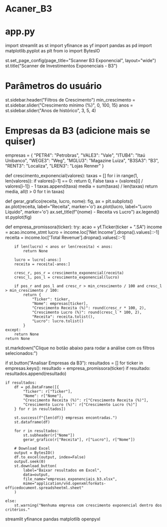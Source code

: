 # Acaner_B3
# app.py
import streamlit as st
import yfinance as yf
import pandas as pd
import matplotlib.pyplot as plt
from io import BytesIO

st.set_page_config(page_title="Scanner B3 Exponencial", layout="wide")
st.title("Scanner de Investimentos Exponenciais - B3")

# Parâmetros do usuário
st.sidebar.header("Filtros de Crescimento")
min_crescimento = st.sidebar.slider("Crescimento mínimo (%)", 0, 100, 15)
anos = st.sidebar.slider("Anos de histórico", 3, 5, 4)

# Empresas da B3 (adicione mais se quiser)
empresas = {
    "PETR4": "Petrobras",
    "VALE3": "Vale",
    "ITUB4": "Itaú Unibanco",
    "WEGE3": "Weg",
    "MGLU3": "Magazine Luiza",
    "B3SA3": "B3",
    "RENT3": "Localiza",
    "LREN3": "Lojas Renner"
}

def crescimento_exponencial(valores):
    taxas = []
    for i in range(1, len(valores)):
        if valores[i-1] == 0:
            return 0, False
        taxa = (valores[i] / valores[i-1]) - 1
        taxas.append(taxa)
    media = sum(taxas) / len(taxas)
    return media, all(t > 0 for t in taxas)

def gerar_grafico(receita, lucro, nome):
    fig, ax = plt.subplots()
    ax.plot(receita, label="Receita", marker='o')
    ax.plot(lucro, label="Lucro Líquido", marker='o')
    ax.set_title(f"{nome} - Receita vs Lucro")
    ax.legend()
    st.pyplot(fig)

def empresa_promissora(ticker):
    try:
        acao = yf.Ticker(ticker + ".SA")
        income = acao.income_stmt
        lucro = income.loc['Net Income'].dropna().values[::-1]
        receita = income.loc['Total Revenue'].dropna().values[::-1]

        if len(lucro) < anos or len(receita) < anos:
            return None

        lucro = lucro[-anos:]
        receita = receita[-anos:]

        cresc_r, pos_r = crescimento_exponencial(receita)
        cresc_l, pos_l = crescimento_exponencial(lucro)

        if pos_r and pos_l and cresc_r > min_crescimento / 100 and cresc_l > min_crescimento / 100:
            return {
                "Ticker": ticker,
                "Nome": empresas[ticker],
                "Crescimento Receita (%)": round(cresc_r * 100, 2),
                "Crescimento Lucro (%)": round(cresc_l * 100, 2),
                "Receita": receita.tolist(),
                "Lucro": lucro.tolist()
            }
    except:
        return None
    return None

st.markdown("Clique no botão abaixo para rodar a análise com os filtros selecionados:")

if st.button("Analisar Empresas da B3"):
    resultados = []
    for ticker in empresas.keys():
        resultado = empresa_promissora(ticker)
        if resultado:
            resultados.append(resultado)

    if resultados:
        df = pd.DataFrame([{
            "Ticker": r["Ticker"],
            "Nome": r["Nome"],
            "Crescimento Receita (%)": r["Crescimento Receita (%)"],
            "Crescimento Lucro (%)": r["Crescimento Lucro (%)"]
        } for r in resultados])

        st.success(f"{len(df)} empresas encontradas.")
        st.dataframe(df)

        for r in resultados:
            st.subheader(r["Nome"])
            gerar_grafico(r["Receita"], r["Lucro"], r["Nome"])

        # Download Excel
        output = BytesIO()
        df.to_excel(output, index=False)
        output.seek(0)
        st.download_button(
            label="Baixar resultados em Excel",
            data=output,
            file_name="empresas_exponenciais_b3.xlsx",
            mime="application/vnd.openxmlformats-officedocument.spreadsheetml.sheet"
        )

    else:
        st.warning("Nenhuma empresa com crescimento exponencial dentro dos critérios."
streamlit
yfinance
pandas
matplotlib
openpyxl

